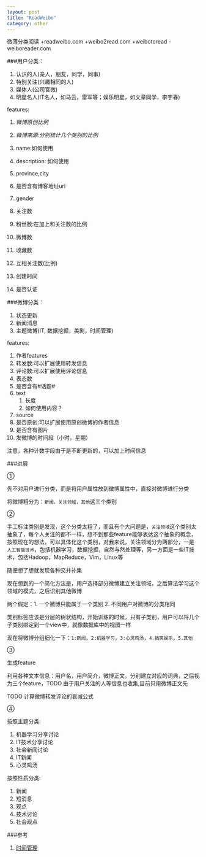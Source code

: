```yaml
---
layout: post
title: "ReadWeibo"
category: other
---
```


微薄分类阅读 +readweibo.com +weibo2read.com +weibotoread -weiboreader.com

###用户分类：

1. 认识的人(亲人，朋友，同学，同事)
2. 特别关注(兴趣相同的人)
3. 媒体人(公司官微)
4. 明星名人(IT名人，如马云，雷军等；娱乐明星，如文章同学，李宇春)

features:

1. *微博原创比例*
1. *微博来源:分别统计几个类别的比例*

1. name:如何使用
1. description: 如何使用
1. province,city
1. 是否含有博客地址url
1. gender
1. 关注数
1. 粉丝数:在加上和关注数的比例
1. 微博数
1. 收藏数
1. 互相关注数(比例)
1. 创建时间
1. 是否认证

###微博分类：

1. 状态更新
2. 新闻消息
3. 主题微博(IT, 数据挖掘，美剧，时间管理)

features:

1. 作者features
1. 转发数:可以扩展使用转发信息
1. 评论数:可以扩展使用评论信息
1. 表态数
1. 是否含有#话题#
1. text
    1. 长度
    1. 如何使用内容？
1. source
1. 是否原创:可以扩展使用原创微博的作者信息
1. 是否含有图片
1. 发微博的时间段（小时，星期）

注意，各种计数字段由于是不断更新的，可以加上时间信息

###进展

➀  

先不对用户进行分类，而是将用户属性放到微博属性中，直接对微博进行分类

将微博粗分为：`新闻，关注领域，其他`这三个类别

➁

手工标注类别是发现，这个分类太粗了，而且有个大问题是，`关注领域`这个类别太抽象了，每个人关注的都不一样，想不到那些feature能够表达这个抽象的概念，按照现在的想法，可以具体化这个类别，对我来说，关注领域分为两部分，一是   `人工智能技术`，包括机器学习，数据挖掘，自然与然处理等，另一方面是一些IT技术，包括Hadoop，MapReduce，Vim，Linux等

随便想了想就发现各种交并补集

现在想到的一个简化方法是，用户选择部分微博建立关注领域，之后算法学习这个领域的模式，之后识别其他微博

两个假定：1. 一个微博只能属于一个类别 2. 不同用户对微博的分类相同

类别标签应该是分层的树状结构，开始训练的时候，只有子类别，用户可以将几个子类别绑定到一个view中，就像数据库中的视图一样

现在将微博分组细化一下：`1:新闻`，`2:机器学习`，`3:心灵鸡汤`，`4.搞笑娱乐`，`5.其他`

➂

生成feature

利用各种文本信息：用户名，用户简介，微博正文。分别建立对应的词典，之后视为三个feature，TODO 由于用户关注的人等信息也收集,目前只用微博正文先

TODO 计算微博转发评论的衰减公式

➃

按照主题分类:  
1. 机器学习分享讨论
1. IT技术分享讨论
1. 社会新闻讨论
1. IT新闻
1. 心灵鸡汤

按照性质分类:  
1. 新闻
1. 短消息
1. 观点
1. 技术讨论
1. 社会观点


###参考
1. [时间管理](http://jianshu.io/p/A1nxyt)
